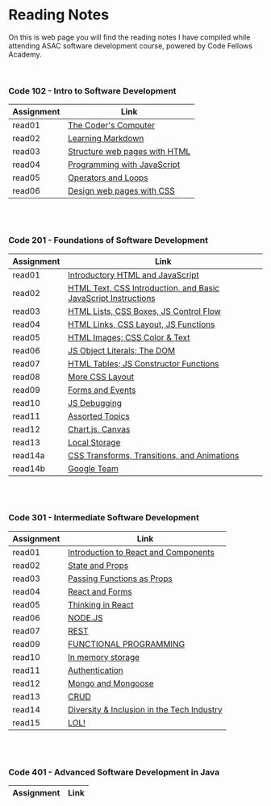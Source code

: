 # Reading Notes

On this is web page you will find the reading notes I have compiled while attending ASAC software development course, powered by Code Fellows Academy.

<br />

### Code 102 - Intro to Software Development

| Assignment | Link                                           |
| ---------- | ---------------------------------------------- |
| read01     | [The Coder's Computer](102/read01.md)          |
| read02     | [Learning Markdown](102/read02.md)             |
| read03     | [Structure web pages with HTML](102/read03.md) |
| read04     | [Programming with JavaScript](102/read04.md)   |
| read05     | [Operators and Loops](102/read05.md)           |
| read06     | [Design web pages with CSS](102/read06.md)     |

<br />
<br />

### Code 201 - Foundations of Software Development

| Assignment | Link                                                                            |
| ---------- | ------------------------------------------------------------------------------- |
| read01     | [Introductory HTML and JavaScript](201/read01.md)                               |
| read02     | [HTML Text, CSS Introduction, and Basic JavaScript Instructions](201/read02.md) |
| read03     | [HTML Lists, CSS Boxes, JS Control Flow](201/read03.md)                         |
| read04     | [HTML Links, CSS Layout, JS Functions](201/read04.md)                           |
| read05     | [HTML Images; CSS Color & Text](201/read05.md)                                  |
| read06     | [JS Object Literals; The DOM](201/read06.md)                                    |
| read07     | [HTML Tables; JS Constructor Functions](201/read07.md)                          |
| read08     | [More CSS Layout](201/read08.md)                                                |
| read09     | [Forms and Events](201/read09.md)                                               |
| read10     | [JS Debugging](201/read10.md)                                                   |
| read11     | [Assorted Topics](201/read11.md)                                                |
| read12     | [Chart.js, Canvas](201/read12.md)                                               |
| read13     | [Local Storage](201/read13.md)                                                  |
| read14a    | [CSS Transforms, Transitions, and Animations](201/read14a.md)                   |
| read14b    | [Google Team](201/read14b.md)                                                   |

<br />
<br />

### Code 301 - Intermediate Software Development

| Assignment | Link                                                        |
| ---------- | ----------------------------------------------------------- |
| read01     | [Introduction to React and Components](301/read01.md)       |
| read02     | [State and Props](301/read02.md)                            |
| read03     | [Passing Functions as Props](301/read03.md)                 |
| read04     | [React and Forms](301/read04.md)                            |
| read05     | [Thinking in React](301/read05.md)                          |
| read06     | [NODE.JS](301/read06.md)                                    |
| read07     | [REST](301/read07.md)                                       |
| read09     | [FUNCTIONAL PROGRAMMING](301/read09.md)                     |
| read10     | [In memory storage](301/read10.md)                          |
| read11     | [Authentication](301/read11.md)                             |
| read12     | [Mongo and Mongoose](301/read12.md)                         |
| read13     | [CRUD](301/read13.md)                                       |
| read14     | [Diversity & Inclusion in the Tech Industry](301/read14.md) |
| read15     | [LOL!](301/read15.md)                                       |

<br />
<br />

### Code 401 - Advanced Software Development in Java

| Assignment | Link                                 |
| ---------- | ------------------------------------ |
